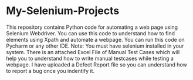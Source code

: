 # My-Selenium-Projects
This repository contains Python code for automating a web page using Selenium Webdriver. 
You can use this code to understand how to find elements using Xpath and automate a webpage.
You can run this code on Pycharm or any other IDE.
Note: You must have selenium installed in your system.
There is an attached Excel File of Manual Test Cases which will help you to understand how to write manual testcases while testing a webpage.
I have uploaded a Defect Report file so you can understand how to report a bug once you indentify it.
